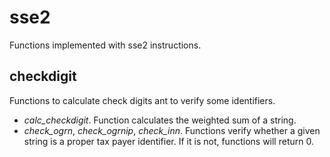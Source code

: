 # sse2

Functions implemented with sse2 instructions.

## checkdigit

Functions to calculate check digits ant to verify some identifiers.

* *calc_checkdigit*. Function calculates the weighted sum of a string.
* *check_ogrn*, *check_ogrnip*, *check_inn*. Functions verify whether a given string is a proper tax payer identifier.
If it is not, functions will return 0.
